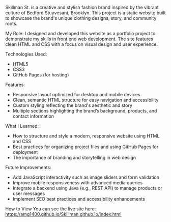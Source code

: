 Skillman St. is a creative and stylish fashion brand inspired by the vibrant culture of Bedford Stuyvesant, Brooklyn. This project is a static website built to showcase the brand's unique clothing designs, story, and community roots.

My Role:
I designed and developed this website as a portfolio project to demonstrate my skills in front end web development. The site features clean HTML and CSS with a focus on visual design and user experience.

Technologies Used:
- HTML5
- CSS3
- GitHub Pages (for hosting)

Features:
- Responsive layout optimized for desktop and mobile devices
- Clean, semantic HTML structure for easy navigation and accessibility
- Custom styling reflecting the brand's aesthetic and story
- Multiple sections highlighting the brand’s background, products, and contact information

What I Learned:
- How to structure and style a modern, responsive website using HTML and CSS
- Best practices for organizing project files and using GitHub Pages for deployment
- The importance of branding and storytelling in web design

Future Improvements:
- Add JavaScript interactivity such as image sliders and form validation
- Improve mobile responsiveness with advanced media queries
- Integrate a backend using Java (e.g., REST API) to manage products or user messages
- Implement SEO best practices and accessibility enhancements

How to View
You can see the live site here:
 https://amg1400.github.io/Skillman.github.io/index.html
